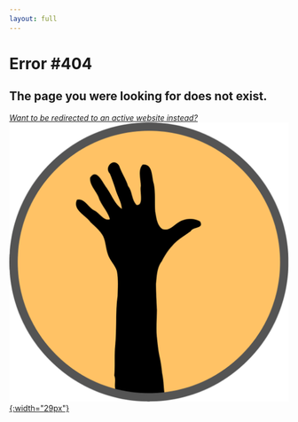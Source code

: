 ```yaml
---
layout: full
---
```


# Error #404

## The page you were looking for does not exist.
[_Want to be redirected to an active website instead?_  ![Finding Fit icon: a yeallow orang circle with a very dark grey outline and a hand reaching upwards in the middle](assets/img/finding-fit-blog-icon.png){:width="29px"}](https://aprilrpil.github.io/finding-fit.github.io/)
